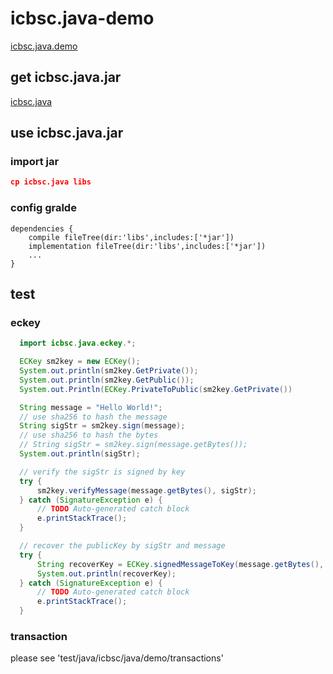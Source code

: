 # icbsc.java-demo
[icbsc.java.demo](https://github.com/Baasze/icbsc.java.demo)

## get icbsc.java.jar
[icbsc.java](http://icfs.baasze.com:5002/ipns/bafzm3jqbec7ulhfmm7s7ydt2mf32nbsjy4237mvzj5skzbkxrfxz7axghsyum/icbsc.java)

## use icbsc.java.jar

### import jar

``` json
cp icbsc.java libs
```

### config gralde

```
dependencies {
    compile fileTree(dir:'libs',includes:['*jar'])
    implementation fileTree(dir:'libs',includes:['*jar'])
    ...
}
```

## test

### eckey

``` java
  import icbsc.java.eckey.*;

  ECKey sm2key = new ECKey();
  System.out.println(sm2key.GetPrivate());
  System.out.println(sm2key.GetPublic());
  System.out.Println(ECKey.PrivateToPublic(sm2key.GetPrivate())

  String message = "Hello World!";
  // use sha256 to hash the message
  String sigStr = sm2key.sign(message);
  // use sha256 to hash the bytes
  // String sigStr = sm2key.sign(message.getBytes());
  System.out.println(sigStr);

  // verify the sigStr is signed by key 
  try {
      sm2key.verifyMessage(message.getBytes(), sigStr);
  } catch (SignatureException e) {
      // TODO Auto-generated catch block
      e.printStackTrace();
  }

  // recover the publicKey by sigStr and message 
  try {
      String recoverKey = ECKey.signedMessageToKey(message.getBytes(), sigStr);
      System.out.println(recoverKey);
  } catch (SignatureException e) {
      // TODO Auto-generated catch block
      e.printStackTrace();
  }
```

### transaction

please see 'test/java/icbsc/java/demo/transactions'
